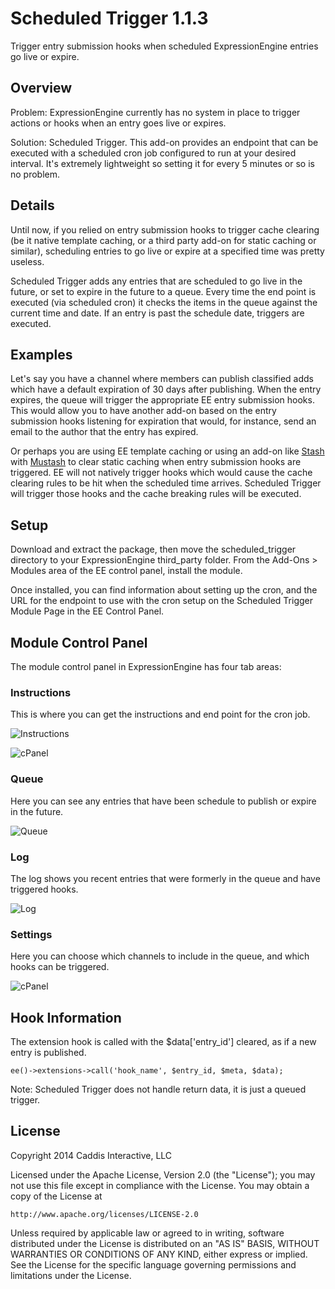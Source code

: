 # Scheduled Trigger 1.1.3

Trigger entry submission hooks when scheduled ExpressionEngine entries go live or expire.

## Overview

Problem: ExpressionEngine currently has no system in place to trigger actions or hooks when an entry goes live or expires.

Solution: Scheduled Trigger. This add-on provides an endpoint that can be executed with a scheduled cron job configured to run at your desired interval. It's extremely lightweight so setting it for every 5 minutes or so is no problem.

## Details

Until now, if you relied on entry submission hooks to trigger cache clearing (be it native template caching, or a third party add-on for static caching or similar), scheduling entries to go live or expire at a specified time was pretty useless.

Scheduled Trigger adds any entries that are scheduled to go live in the future, or set to expire in the future to a queue. Every time the end point is executed (via scheduled cron) it checks the items in the queue against the current time and date. If an entry is past the schedule date, triggers are executed.

## Examples

Let's say you have a channel where members can publish classified adds which have a default expiration of 30 days after publishing. When the entry  expires, the queue will trigger the appropriate EE entry submission hooks. This would allow you to have another add-on based on the entry submission hooks listening for expiration that would, for instance, send an email to the author that the entry has expired.

Or perhaps you are using EE template caching or using an add-on like [Stash] with [Mustash] to clear static caching when entry submission hooks are triggered. EE will not natively trigger hooks which would cause the cache clearing rules to be hit when the scheduled time arrives. Scheduled Trigger will trigger those hooks and the cache breaking rules will be executed.

[Stash]:https://github.com/croxton/Stash
[Mustash]:http://devot-ee.com/add-ons/mustash

## Setup

Download and extract the package, then move the scheduled_trigger directory to your ExpressionEngine third_party folder. From the Add-Ons > Modules area of the EE control panel, install the module.

Once installed, you can find information about setting up the cron, and the URL for the endpoint to use with the cron setup on the Scheduled Trigger Module Page in the EE Control Panel.

## Module Control Panel

The module control panel in ExpressionEngine has four tab areas:

### Instructions

This is where you can get the instructions and end point for the cron job.

![Instructions](http://files.caddis.co/addons/scheduled-trigger/instructions.jpg)

![cPanel](http://files.caddis.co/addons/scheduled-trigger/cpanel.jpg)

### Queue

Here you can see any entries that have been schedule to publish or expire in the future.

![Queue](http://files.caddis.co/addons/scheduled-trigger/queue.jpg)

### Log

The log shows you recent entries that were formerly in the queue and have triggered hooks.

![Log](http://files.caddis.co/addons/scheduled-trigger/log.jpg)

### Settings

Here you can choose which channels to include in the queue, and which hooks can be triggered.

![cPanel](http://files.caddis.co/addons/scheduled-trigger/settings.jpg)

## Hook Information

The extension hook is called with the $data['entry_id'] cleared, as if a new entry is published.

	ee()->extensions->call('hook_name', $entry_id, $meta, $data);

Note: Scheduled Trigger does not handle return data, it is just a queued trigger.

## License

Copyright 2014 Caddis Interactive, LLC

Licensed under the Apache License, Version 2.0 (the "License");
you may not use this file except in compliance with the License.
You may obtain a copy of the License at

	http://www.apache.org/licenses/LICENSE-2.0

Unless required by applicable law or agreed to in writing, software
distributed under the License is distributed on an "AS IS" BASIS,
WITHOUT WARRANTIES OR CONDITIONS OF ANY KIND, either express or implied.
See the License for the specific language governing permissions and
limitations under the License.